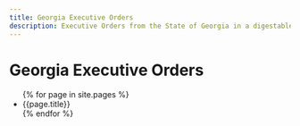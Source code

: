 ```yaml
---
title: Georgia Executive Orders
description: Executive Orders from the State of Georgia in a digestable format.
---
```


# Georgia Executive Orders

<ul>
  {% for page in site.pages %}
  <li>{{page.title}}</li>
  {% endfor %}
</ul>
